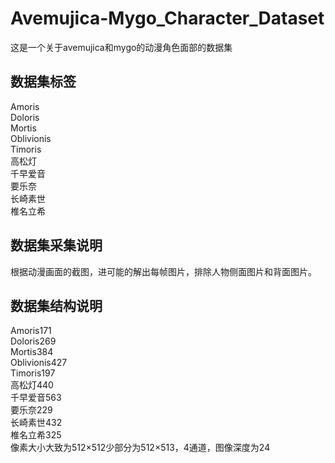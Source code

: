 # Avemujica-Mygo_Character_Dataset
这是一个关于avemujica和mygo的动漫角色面部的数据集  
## 数据集标签  
Amoris  
Doloris  
Mortis  
Oblivionis  
Timoris  
高松灯  
千早爱音  
要乐奈  
长崎素世  
椎名立希  
## 数据集采集说明  
根据动漫画面的截图，进可能的解出每帧图片，排除人物侧面图片和背面图片。
## 数据集结构说明  
Amoris171  
Doloris269  
Mortis384  
Oblivionis427  
Timoris197  
高松灯440  
千早爱音563  
要乐奈229  
长崎素世432  
椎名立希325  
像素大小大致为512×512少部分为512×513，4通道，图像深度为24

